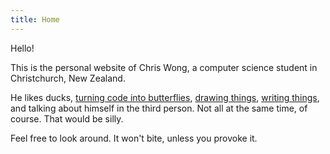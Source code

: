 ```yaml
---
title: Home
---
```


Hello!

This is the personal website of Chris Wong, a computer science student in Christchurch, New Zealand.

He likes ducks, [turning code into butterflies][GitHub], [drawing things][DeviantArt], [writing things][Blog], and talking about himself in the third person. Not all at the same time, of course. That would be silly.

[GitHub]: https://github.com/lfairy
[DeviantArt]: http://lambdafairy.deviantart.com/
[Blog]: blog

Feel free to look around. It won't bite, unless you provoke it.
